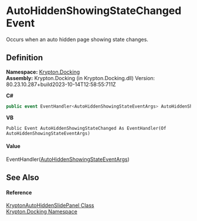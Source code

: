 # AutoHiddenShowingStateChanged Event


Occurs when an auto hidden page showing state changes.



## Definition
**Namespace:** <a href="98399376-cf41-9454-4b4d-4fab2ca20bc7.md">Krypton.Docking</a>  
**Assembly:** Krypton.Docking (in Krypton.Docking.dll) Version: 80.23.10.287+build2023-10-14T12:58:55:711Z

**C#**
``` C#
public event EventHandler<AutoHiddenShowingStateEventArgs> AutoHiddenShowingStateChanged
```
**VB**
``` VB
Public Event AutoHiddenShowingStateChanged As EventHandler(Of AutoHiddenShowingStateEventArgs)
```



#### Value
EventHandler(<a href="88dbb68a-b69d-6ba7-c5d0-857fc89de762.md">AutoHiddenShowingStateEventArgs</a>)

## See Also


#### Reference
<a href="4b7d7b26-febb-d627-2730-682b01ac4579.md">KryptonAutoHiddenSlidePanel Class</a>  
<a href="98399376-cf41-9454-4b4d-4fab2ca20bc7.md">Krypton.Docking Namespace</a>  
